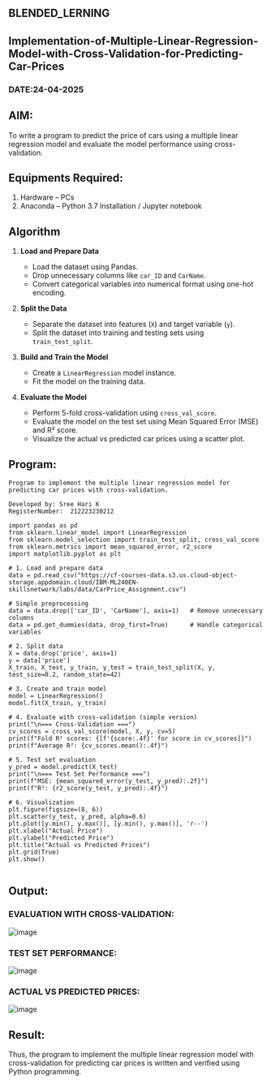 
## BLENDED_LERNING
## Implementation-of-Multiple-Linear-Regression-Model-with-Cross-Validation-for-Predicting-Car-Prices
### DATE:24-04-2025
## AIM:
To write a program to predict the price of cars using a multiple linear regression model and evaluate the model performance using cross-validation.

## Equipments Required:
1. Hardware – PCs
2. Anaconda – Python 3.7 Installation / Jupyter notebook

## Algorithm

1. **Load and Prepare Data**  
   - Load the dataset using Pandas.  
   - Drop unnecessary columns like `car_ID` and `CarName`.  
   - Convert categorical variables into numerical format using one-hot encoding.

2. **Split the Data**  
   - Separate the dataset into features (`X`) and target variable (`y`).  
   - Split the dataset into training and testing sets using `train_test_split`.

3. **Build and Train the Model**  
   - Create a `LinearRegression` model instance.  
   - Fit the model on the training data.

4. **Evaluate the Model**  
   - Perform 5-fold cross-validation using `cross_val_score`.  
   - Evaluate the model on the test set using Mean Squared Error (MSE) and R² score.  
   - Visualize the actual vs predicted car prices using a scatter plot.

## Program:
```
Program to implement the multiple linear regression model for predicting car prices with cross-validation.

Developed by: Sree Hari K
RegisterNumber:  212223230212

import pandas as pd
from sklearn.linear_model import LinearRegression
from sklearn.model_selection import train_test_split, cross_val_score
from sklearn.metrics import mean_squared_error, r2_score
import matplotlib.pyplot as plt

# 1. Load and prepare data
data = pd.read_csv("https://cf-courses-data.s3.us.cloud-object-storage.appdomain.cloud/IBM-ML240EN-skillsnetwork/labs/data/CarPrice_Assignment.csv")

# Simple preprocessing
data = data.drop(['car_ID', 'CarName'], axis=1)   # Remove unnecessary columns
data = pd.get_dummies(data, drop_first=True)      # Handle categorical variables

# 2. Split data
X = data.drop('price', axis=1)
y = data['price']
X_train, X_test, y_train, y_test = train_test_split(X, y, test_size=0.2, random_state=42)

# 3. Create and train model
model = LinearRegression()
model.fit(X_train, y_train)

# 4. Evaluate with cross-validation (simple version)
print("\n=== Cross-Validation ===")
cv_scores = cross_val_score(model, X, y, cv=5)
print(f"Fold R² scores: {[f'{score:.4f}' for score in cv_scores]}")
print(f"Average R²: {cv_scores.mean():.4f}")

# 5. Test set evaluation
y_pred = model.predict(X_test)
print("\n=== Test Set Performance ===")
print(f"MSE: {mean_squared_error(y_test, y_pred):.2f}")
print(f"R²: {r2_score(y_test, y_pred):.4f}")

# 6. Visualization
plt.figure(figsize=(8, 6))
plt.scatter(y_test, y_pred, alpha=0.6)
plt.plot([y.min(), y.max()], [y.min(), y.max()], 'r--')
plt.xlabel("Actual Price")
plt.ylabel("Predicted Price")
plt.title("Actual vs Predicted Prices")
plt.grid(True)
plt.show()


```

## Output:
### EVALUATION WITH CROSS-VALIDATION:
![image](https://github.com/user-attachments/assets/01126194-8087-4d88-afac-79424bb38ccd)
### TEST SET PERFORMANCE:
![image](https://github.com/user-attachments/assets/8ec37fb2-2dcf-4e8c-8ac8-e8497feba390)

### ACTUAL VS PREDICTED PRICES:
![image](https://github.com/user-attachments/assets/4c010e86-ce56-43c7-a0ff-e08ec110444a)


## Result:
Thus, the program to implement the multiple linear regression model with cross-validation for predicting car prices is written and verified using Python programming.
